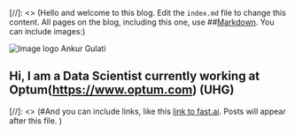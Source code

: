 [//]: <> (Hello and welcome to this blog. Edit the `index.md` file to change this content. All pages on the blog, including this one, use ##[Markdown](https://guides.github.com/features/mastering-markdown/). You can include images:)

![Image logo](images/DP.png) Ankur Gulati


## Hi, I am a Data Scientist currently working at Optum(https://www.optum.com) (UHG)

[//]: <> (#And you can include links, like this [link to fast.ai](https://www.fast.ai). Posts will appear after this file. )
